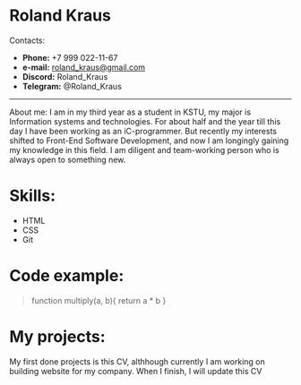 
# Roland Kraus

Сontacts:  
*  __Phone:__ +7 999 022-11-67 
*  __e-mail:__ roland_kraus@gmail.com
*  __Discord:__ Roland_Kraus
*  __Telegram:__ @Roland_Kraus

___ 

About me:
I am in my third year as a student in KSTU, my major is Information systems and technologies. For about half and the year till this day I have been working as an iC-programmer. But recently my interests shifted to Front-End Software Development, and now I am longingly gaining my knowledge in this field.
I am diligent and team-working person who is always open to something new.

# Skills: 
* HTML
* CSS
* Git

# Code example:

> function multiply(a, b){
> return a * b
> }

# My projects:
My first done projects is this CV, althhough currently I am working on building website for my company. When I finish, I will update this CV
